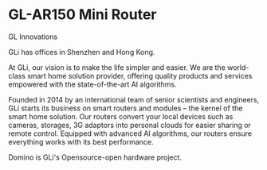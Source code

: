 GL-AR150 Mini Router
=========

GL Innovations

GLi has offices in Shenzhen and Hong Kong. 

At GLi, our vision is to make the life simpler and easier. We are the world-class smart home solution provider, offering quality products and services empowered with the state-of-the-art AI algorithms.

Founded in 2014 by an international team of senior scientists and engineers, GLi starts its business on smart routers and modules – the kernel of the smart home solution. Our routers convert your local devices such as cameras, storages, 3G adaptors into personal clouds for easier sharing or remote control. Equipped with advanced AI algorithms, our routers ensure everything works with its best performance.

Domino is GLi's Opensource-open hardware project.

